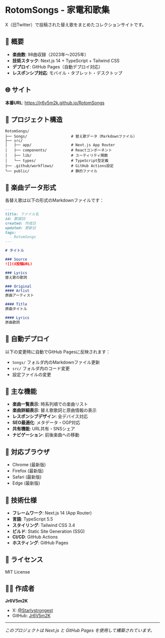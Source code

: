 # RotomSongs - 家電和歌集

X（旧Twitter）で投稿された替え歌をまとめたコレクションサイトです。

## 🎵 概要

- **楽曲数**: 98曲収録（2023年〜2025年）
- **技術スタック**: Next.js 14 + TypeScript + Tailwind CSS
- **デプロイ**: GitHub Pages（自動デプロイ対応）
- **レスポンシブ対応**: モバイル・タブレット・デスクトップ

## 🌐 サイト

**本番URL**: https://jr6v5m2k.github.io/RotomSongs

## 📁 プロジェクト構造

```
RotomSongs/
├── Songs/                    # 替え歌データ（Markdownファイル）
├── src/
│   ├── app/                  # Next.js App Router
│   ├── components/           # Reactコンポーネント
│   ├── lib/                  # ユーティリティ関数
│   └── types/                # TypeScript型定義
├── .github/workflows/        # GitHub Actions設定
└── public/                   # 静的ファイル
```


## 📝 楽曲データ形式

各替え歌は以下の形式のMarkdownファイルです：

```markdown
---
title: ファイル名
id: 数値ID
created: 作成日
updated: 更新日
tags:
  - RotomSongs
---

# タイトル

### Source
![](X投稿URL)

### Lyrics
替え歌の歌詞

### Original
#### Artist
原曲アーティスト

#### Title
原曲タイトル

#### Lyrics
原曲歌詞
```

## 🔄 自動デプロイ

以下の変更時に自動でGitHub Pagesに反映されます：

- `Songs/` フォルダ内のMarkdownファイル更新
- `src/` フォルダ内のコード変更
- 設定ファイルの変更

## 🎨 主な機能

- **楽曲一覧表示**: 時系列順での楽曲リスト
- **楽曲詳細表示**: 替え歌歌詞と原曲情報の表示
- **レスポンシブデザイン**: 全デバイス対応
- **SEO最適化**: メタデータ・OGP対応
- **共有機能**: URL共有・SNSシェア
- **ナビゲーション**: 前後楽曲への移動

## 📱 対応ブラウザ

- Chrome (最新版)
- Firefox (最新版)
- Safari (最新版)
- Edge (最新版)

## 🔧 技術仕様

- **フレームワーク**: Next.js 14 (App Router)
- **言語**: TypeScript 5.5
- **スタイリング**: Tailwind CSS 3.4
- **ビルド**: Static Site Generation (SSG)
- **CI/CD**: GitHub Actions
- **ホスティング**: GitHub Pages

## 📄 ライセンス

MIT License

## 👨‍💻 作成者

**Jr6V5m2K**
- X: [@Starlystrongest](https://x.com/Starlystrongest)
- GitHub: [Jr6V5m2K](https://github.com/Jr6V5m2K)

---

*このプロジェクトは Next.js と GitHub Pages を使用して構築されています。*